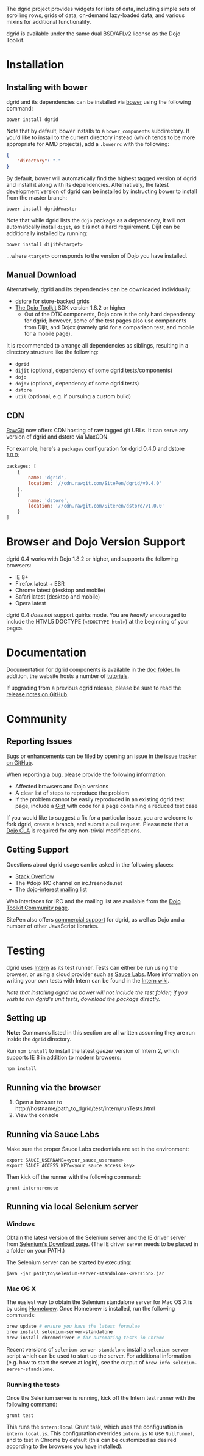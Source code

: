The dgrid project provides widgets for lists of data, including simple sets of scrolling rows,
grids of data, on-demand lazy-loaded data, and various mixins for additional functionality.

dgrid is available under the same dual BSD/AFLv2 license as the Dojo Toolkit.

# Installation

## Installing with bower

dgrid and its dependencies can be installed via [bower](http://bower.io/) using the following command:

```
bower install dgrid
```

Note that by default, bower installs to a `bower_components` subdirectory.  If you'd
like to install to the current directory instead (which tends to be more appropriate
for AMD projects), add a `.bowerrc` with the following:

```json
{
    "directory": "."
}
```

By default, bower will automatically find the highest tagged version of dgrid and
install it along with its dependencies.  Alternatively, the latest development version of dgrid can be
installed by instructing bower to install from the master branch:

```
bower install dgrid#master
```

Note that while dgrid lists the `dojo` package as a dependency, it will not automatically
install `dijit`, as it is not a hard requirement.  Dijit can be additionally installed by
running:

```
bower install dijit#<target>
```

...where `<target>` corresponds to the version of Dojo you have installed.

## Manual Download

Alternatively, dgrid and its dependencies can be downloaded individually:

* [dstore](https://github.com/SitePen/dstore) for store-backed grids
* [The Dojo Toolkit](http://dojotoolkit.org) SDK version 1.8.2 or higher
    * Out of the DTK components, Dojo core is the only hard dependency for dgrid;
      however, some of the test pages also use components from Dijit, and
      Dojox (namely grid for a comparison test, and mobile for a mobile page).

It is recommended to arrange all dependencies as siblings, resulting in a
directory structure like the following:

* `dgrid`
* `dijit` (optional, dependency of some dgrid tests/components)
* `dojo`
* `dojox` (optional, dependency of some dgrid tests)
* `dstore`
* `util` (optional, e.g. if pursuing a custom build)

## CDN

[RawGit](http://rawgit.com/) now offers CDN hosting of raw tagged git URLs.
It can serve any version of dgrid and dstore via MaxCDN.

For example, here's a `packages` configuration for dgrid 0.4.0 and dstore 1.0.0:

```js
packages: [
    {
        name: 'dgrid',
        location: '//cdn.rawgit.com/SitePen/dgrid/v0.4.0'
    },
    {
        name: 'dstore',
        location: '//cdn.rawgit.com/SitePen/dstore/v1.0.0'
    }
]
```

# Browser and Dojo Version Support

dgrid 0.4 works with Dojo 1.8.2 or higher, and supports the following browsers:

* IE 8+
* Firefox latest + ESR
* Chrome latest (desktop and mobile)
* Safari latest (desktop and mobile)
* Opera latest

dgrid 0.4 *does not* support quirks mode.  You are *heavily* encouraged to
include the HTML5 DOCTYPE (`<!DOCTYPE html>`) at the beginning of your pages.

# Documentation

Documentation for dgrid components is available in the
[doc folder](doc).  In addition, the website hosts a number of
[tutorials](http://dgrid.io/#tutorials).

If upgrading from a previous dgrid release, please be sure to read the
[release notes on GitHub](https://github.com/SitePen/dgrid/releases).

# Community

## Reporting Issues

Bugs or enhancements can be filed by opening an issue in the
[issue tracker on GitHub](https://github.com/SitePen/dgrid/issues?state=open).

When reporting a bug, please provide the following information:

* Affected browsers and Dojo versions
* A clear list of steps to reproduce the problem
* If the problem cannot be easily reproduced in an existing dgrid test page,
  include a [Gist](https://gist.github.com/) with code for a page containing a
  reduced test case

If you would like to suggest a fix for a particular issue, you are welcome to
fork dgrid, create a branch, and submit a pull request.  Please note that a
[Dojo CLA](http://www.dojofoundation.org/about/cla) is required for any
non-trivial modifications.

## Getting Support

Questions about dgrid usage can be asked in the following places:

* [Stack Overflow](http://stackoverflow.com/questions/tagged/dgrid)
* The #dojo IRC channel on irc.freenode.net
* The [dojo-interest mailing list](http://mail.dojotoolkit.org/mailman/listinfo/dojo-interest)

Web interfaces for IRC and the mailing list are available from the
[Dojo Toolkit Community page](https://dojotoolkit.org/community/).

SitePen also offers [commercial support](https://www.sitepen.com/support/)
for dgrid, as well as Dojo and a number of other JavaScript libraries.

# Testing

dgrid uses [Intern](http://theintern.io/) as its test runner. Tests can
either be run using the browser, or using a cloud provider such as
[Sauce Labs](https://saucelabs.com/). More information on writing your own tests
with Intern can be found in the [Intern wiki](https://github.com/theintern/intern/wiki).

*Note that installing dgrid via bower will not include the test folder; if you
wish to run dgrid's unit tests, download the package directly.*

## Setting up

**Note:** Commands listed in this section are all written assuming they are
run inside the `dgrid` directory.

Run `npm install` to install the latest *geezer* version of Intern 2,
which supports IE 8 in addition to modern browsers:

```
npm install
```

## Running via the browser

1. Open a browser to http://hostname/path_to_dgrid/test/intern/runTests.html
2. View the console

## Running via Sauce Labs

Make sure the proper Sauce Labs credentials are set in the environment:

```
export SAUCE_USERNAME=<your_sauce_username>
export SAUCE_ACCESS_KEY=<your_sauce_access_key>
```

Then kick off the runner with the following command:

```
grunt intern:remote
```

## Running via local Selenium server

### Windows

Obtain the latest version of the Selenium server and the IE driver server from
[Selenium's Download page](http://docs.seleniumhq.org/download/).  (The IE driver server needs to be
placed in a folder on your PATH.)

The Selenium server can be started by executing:

```
java -jar path\to\selenium-server-standalone-<version>.jar
```

### Mac OS X

The easiest way to obtain the Selenium standalone server for Mac OS X is by
using [Homebrew](http://brew.sh/).  Once Homebrew is installed, run the following
commands:

```sh
brew update # ensure you have the latest formulae
brew install selenium-server-standalone
brew install chromedriver # for automating tests in Chrome
```

Recent versions of `selenium-server-standalone` install a `selenium-server`
script which can be used to start up the server.  For additional information
(e.g. how to start the server at login), see the output of
`brew info selenium-server-standalone`.

### Running the tests

Once the Selenium server is running, kick off the Intern test runner with the following command:

```
grunt test
```

This runs the `intern:local` Grunt task, which uses the configuration in `intern.local.js`.
This configuration overrides `intern.js` to use `NullTunnel`, and to test in Chrome by default
(this can be customized as desired according to the browsers you have installed).
